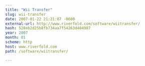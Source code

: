 ```yaml
---
title: "Wii Transfer"
slug: wii-transfer
date: 2007-01-22 21:21:07 -0600
external-url: http://www.riverfold.com/software/wiitransfer/
hash: 528eb2d25b8fb734aa7f54263d404987
year: 2007
month: 01
scheme: http
host: www.riverfold.com
path: /software/wiitransfer/

---
```



